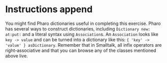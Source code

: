 # Instructions append

You might find Pharo dictionaries useful in completing this exercise.Pharo has several ways to construct dictionaries, including `Dictionary new: at:put:`and a literal syntax using `Association`s. An `Association` looks like `key -> value`and can be turned into a dictionary like this: `{ 'key' -> 'value' } asDictionary`.Remember that in Smalltalk, all infix operators are right-associative and that youcan browse any of the classes mentioned above live.